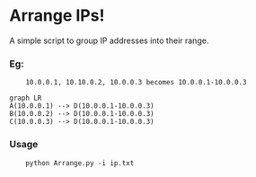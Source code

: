# Arrange IPs!
A simple script to group IP addresses into their range. 

### Eg:
```
    10.0.0.1, 10.10.0.2, 10.0.0.3 becomes 10.0.0.1-10.0.0.3
```
```mermaid
graph LR
A(10.0.0.1) --> D(10.0.0.1-10.0.0.3)
B(10.0.0.2) --> D(10.0.0.1-10.0.0.3)
C(10.0.0.3) --> D(10.0.0.1-10.0.0.3)
```
### Usage
```
    python Arrange.py -i ip.txt
```

